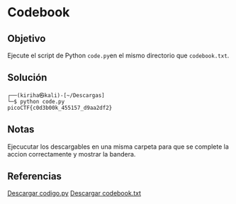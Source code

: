 # Codebook

## Objetivo 
Ejecute el script de Python `code.py`en el mismo directorio que `codebook.txt`.

## Solución 
``` shell
┌──(kiriha㉿kali)-[~/Descargas]
└─$ python code.py     
picoCTF{c0d3b00k_455157_d9aa2df2}
```

## Notas
Ejecucutar los descargables en una misma carpeta para que se complete la accion correctamente y mostrar la bandera.

## Referencias
[Descargar codigo.py](https://artifacts.picoctf.net/c/100/code.py)
[Descargar codebook.txt](https://artifacts.picoctf.net/c/100/codebook.txt)